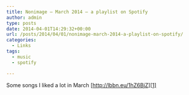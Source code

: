 ```yaml
---
title: Nonimage – March 2014 – a playlist on Spotify
author: admin
type: posts
date: 2014-04-01T14:29:32+00:00
url: /posts/2014/04/01/nonimage-march-2014-a-playlist-on-spotify/
categories:
  - Links
tags:
  - music
  - spotify

---
```

Some songs I liked a lot in March [http://lbbn.eu/1hZ6BjZ][1]

 [1]: http://open.spotify.com/user/nonimage/playlist/1gidiKjTAV0HaWDosXHjME